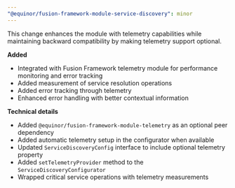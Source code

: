 ```yaml
---
"@equinor/fusion-framework-module-service-discovery": minor
---
```


This change enhances the module with telemetry capabilities while maintaining backward compatibility by making telemetry support optional.

**Added**
- Integrated with Fusion Framework telemetry module for performance monitoring and error tracking
- Added measurement of service resolution operations
- Added error tracking through telemetry
- Enhanced error handling with better contextual information

**Technical details**
- Added `@equinor/fusion-framework-module-telemetry` as an optional peer dependency
- Added automatic telemetry setup in the configurator when available
- Updated `ServiceDiscoveryConfig` interface to include optional telemetry property
- Added `setTelemetryProvider` method to the `ServiceDiscoveryConfigurator`
- Wrapped critical service operations with telemetry measurements

